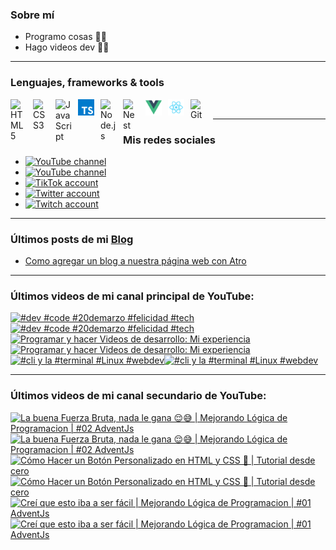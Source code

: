 ### Sobre mí
- Programo cosas 🧑‍💻
- Hago videos dev 🧑‍🏫

---
### Lenguajes, frameworks & tools

<img align="left" alt="HTML5" width="26px" src="https://cdn.jsdelivr.net/gh/devicons/devicon/icons/html5/html5-original.svg" style="padding-right:10px;" />
<img align="left" alt="CSS3" width="26px" src="https://cdn.jsdelivr.net/gh/devicons/devicon/icons/css3/css3-original.svg" style="padding-right:10px;" />
<img align="left" alt="JavaScript" width="26px" src="https://cdn.jsdelivr.net/gh/devicons/devicon/icons/javascript/javascript-original.svg" style="padding-right:10px;" />
<img align="left" alt="Typescript" width="26px" src="https://raw.githubusercontent.com/github/explore/80688e429a7d4ef2fca1e82350fe8e3517d3494d/topics/typescript/typescript.png" style="padding-right:10px;" />
<img align="left" alt="Node.js" width="26px" src="https://cdn.jsdelivr.net/gh/devicons/devicon/icons/nodejs/nodejs-original.svg" style="padding-right:10px;" />
<img align="left" alt="Nest" width="26px" src="https://avatars.githubusercontent.com/u/28507035?s=48&v=4" style="padding-right:10px;" />
<img align="left" alt="Vue" width="26px" src="https://raw.githubusercontent.com/github/explore/80688e429a7d4ef2fca1e82350fe8e3517d3494d/topics/vue/vue.png" style="padding-right:10px;" />
<img align="left" alt="React" width="26px" src="https://raw.githubusercontent.com/github/explore/80688e429a7d4ef2fca1e82350fe8e3517d3494d/topics/react/react.png" style="padding-right:10px;" />
<img align="left" alt="Git" width="26px" src="https://cdn.jsdelivr.net/gh/devicons/devicon/icons/git/git-original.svg" style="padding-right:10px;" />

<br>

---
### Mis redes sociales
 - [![YouTube channel](https://img.shields.io/youtube/channel/subscribers/UCRC7LM5vAZMxS8LSo0PKZng?style=social)](https://www.youtube.com/channel/UCRC7LM5vAZMxS8LSo0PKZng)
 - [![YouTube channel](https://img.shields.io/youtube/channel/subscribers/UCKMWXwHYoy920OFEN_BM5VQ?style=social)](https://www.youtube.com/@doneberdev)
 - [![TikTok account](https://img.shields.io/endpoint?logo=TikTok&style=social&url=https%3A%2F%2Fdoneber.dev%2Ftiktok-counter%2F)](https://www.tiktok.com/@doneberdev)
 - [![Twitter account](https://img.shields.io/twitter/follow/doneberdev?label=Followers&style=social)](https://twitter.com/doneberdev)
 - [![Twitch account](https://img.shields.io/twitch/status/doneberdev?style=social)](https://twitch.tv/doneberdev)
 
---
### Últimos posts de mi [Blog](https://doneber.dev/blog)

<!-- BLOG-POST-LIST:START -->
- [Como agregar un blog a nuestra página web con Atro](https://doneber.dev/blog/first-post/)
<!-- BLOG-POST-LIST:END -->
 
---
### Últimos videos de mi canal principal de YouTube:

<!-- BEGIN YOUTUBE-CARDS-FIRST -->
[![#dev #code #20demarzo #felicidad #tech](https://ytcards.demolab.com/?id=dN7uesqZAFo&title=%23dev+%23code+%2320demarzo+%23felicidad+%23tech&lang=en&timestamp=1710960162&background_color=%230f0f0f&title_color=%23ffffff&stats_color=%23dedede&max_title_lines=1&width=250&border_radius=5&duration=27 "#dev #code #20demarzo #felicidad #tech")](https://www.youtube.com/watch?v=dN7uesqZAFo#gh-dark-mode-only)[![#dev #code #20demarzo #felicidad #tech](https://ytcards.demolab.com/?id=dN7uesqZAFo&title=%23dev+%23code+%2320demarzo+%23felicidad+%23tech&lang=en&timestamp=1710960162&background_color=%230d1117&title_color=%23ffffff&stats_color=%23dedede&max_title_lines=1&width=250&border_radius=5&duration=27 "#dev #code #20demarzo #felicidad #tech")](https://www.youtube.com/watch?v=dN7uesqZAFo#gh-light-mode-only)
[![Programar y hacer Videos de desarrollo: Mi experiencia](https://ytcards.demolab.com/?id=ZS8YIceH68I&title=Programar+y+hacer+Videos+de+desarrollo%3A+Mi+experiencia&lang=en&timestamp=1707165785&background_color=%230f0f0f&title_color=%23ffffff&stats_color=%23dedede&max_title_lines=1&width=250&border_radius=5&duration=604 "Programar y hacer Videos de desarrollo: Mi experiencia")](https://www.youtube.com/watch?v=ZS8YIceH68I#gh-dark-mode-only)[![Programar y hacer Videos de desarrollo: Mi experiencia](https://ytcards.demolab.com/?id=ZS8YIceH68I&title=Programar+y+hacer+Videos+de+desarrollo%3A+Mi+experiencia&lang=en&timestamp=1707165785&background_color=%230d1117&title_color=%23ffffff&stats_color=%23dedede&max_title_lines=1&width=250&border_radius=5&duration=604 "Programar y hacer Videos de desarrollo: Mi experiencia")](https://www.youtube.com/watch?v=ZS8YIceH68I#gh-light-mode-only)
[![#cli y la #terminal #Linux #webdev](https://ytcards.demolab.com/?id=bCUtGyGSQ8c&title=%23cli+y+la+%23terminal+%23Linux+%23webdev&lang=en&timestamp=1705118475&background_color=%230f0f0f&title_color=%23ffffff&stats_color=%23dedede&max_title_lines=1&width=250&border_radius=5&duration=54 "#cli y la #terminal #Linux #webdev")](https://www.youtube.com/watch?v=bCUtGyGSQ8c#gh-dark-mode-only)[![#cli y la #terminal #Linux #webdev](https://ytcards.demolab.com/?id=bCUtGyGSQ8c&title=%23cli+y+la+%23terminal+%23Linux+%23webdev&lang=en&timestamp=1705118475&background_color=%230d1117&title_color=%23ffffff&stats_color=%23dedede&max_title_lines=1&width=250&border_radius=5&duration=54 "#cli y la #terminal #Linux #webdev")](https://www.youtube.com/watch?v=bCUtGyGSQ8c#gh-light-mode-only)
<!-- END YOUTUBE-CARDS-FIRST -->

---
### Últimos videos de mi canal secundario de YouTube:

<!-- BEGIN YOUTUBE-CARDS-SECOND -->
[![La buena Fuerza Bruta, nada le gana 😌😅 | Mejorando Lógica de Programacion | #02 AdventJs](https://ytcards.demolab.com/?id=l9KowT_3cAo&title=La+buena+Fuerza+Bruta%2C+nada+le+gana+%F0%9F%98%8C%F0%9F%98%85+%7C+Mejorando+L%C3%B3gica+de+Programacion+%7C+%2302+AdventJs&lang=en&timestamp=1718748839&background_color=%230f0f0f&title_color=%23ffffff&stats_color=%23dedede&max_title_lines=1&width=250&border_radius=5&duration=1114 "La buena Fuerza Bruta, nada le gana 😌😅 | Mejorando Lógica de Programacion | #02 AdventJs")](https://www.youtube.com/watch?v=l9KowT_3cAo#gh-dark-mode-only)[![La buena Fuerza Bruta, nada le gana 😌😅 | Mejorando Lógica de Programacion | #02 AdventJs](https://ytcards.demolab.com/?id=l9KowT_3cAo&title=La+buena+Fuerza+Bruta%2C+nada+le+gana+%F0%9F%98%8C%F0%9F%98%85+%7C+Mejorando+L%C3%B3gica+de+Programacion+%7C+%2302+AdventJs&lang=en&timestamp=1718748839&background_color=%230d1117&title_color=%23ffffff&stats_color=%23dedede&max_title_lines=1&width=250&border_radius=5&duration=1114 "La buena Fuerza Bruta, nada le gana 😌😅 | Mejorando Lógica de Programacion | #02 AdventJs")](https://www.youtube.com/watch?v=l9KowT_3cAo#gh-light-mode-only)
[![Cómo Hacer un Botón Personalizado en HTML y CSS 🎨 | Tutorial desde cero](https://ytcards.demolab.com/?id=ixknEb4mOtc&title=C%C3%B3mo+Hacer+un+Bot%C3%B3n+Personalizado+en+HTML+y+CSS+%F0%9F%8E%A8+%7C+Tutorial+desde+cero&lang=en&timestamp=1718647230&background_color=%230f0f0f&title_color=%23ffffff&stats_color=%23dedede&max_title_lines=1&width=250&border_radius=5&duration=1166 "Cómo Hacer un Botón Personalizado en HTML y CSS 🎨 | Tutorial desde cero")](https://www.youtube.com/watch?v=ixknEb4mOtc#gh-dark-mode-only)[![Cómo Hacer un Botón Personalizado en HTML y CSS 🎨 | Tutorial desde cero](https://ytcards.demolab.com/?id=ixknEb4mOtc&title=C%C3%B3mo+Hacer+un+Bot%C3%B3n+Personalizado+en+HTML+y+CSS+%F0%9F%8E%A8+%7C+Tutorial+desde+cero&lang=en&timestamp=1718647230&background_color=%230d1117&title_color=%23ffffff&stats_color=%23dedede&max_title_lines=1&width=250&border_radius=5&duration=1166 "Cómo Hacer un Botón Personalizado en HTML y CSS 🎨 | Tutorial desde cero")](https://www.youtube.com/watch?v=ixknEb4mOtc#gh-light-mode-only)
[![Creí que esto iba a ser fácil | Mejorando Lógica de Programacion | #01 AdventJs](https://ytcards.demolab.com/?id=ZMfoqt9LAuI&title=Cre%C3%AD+que+esto+iba+a+ser+f%C3%A1cil+%7C+Mejorando+L%C3%B3gica+de+Programacion+%7C+%2301+AdventJs&lang=en&timestamp=1717880428&background_color=%230f0f0f&title_color=%23ffffff&stats_color=%23dedede&max_title_lines=1&width=250&border_radius=5&duration=1096 "Creí que esto iba a ser fácil | Mejorando Lógica de Programacion | #01 AdventJs")](https://www.youtube.com/watch?v=ZMfoqt9LAuI#gh-dark-mode-only)[![Creí que esto iba a ser fácil | Mejorando Lógica de Programacion | #01 AdventJs](https://ytcards.demolab.com/?id=ZMfoqt9LAuI&title=Cre%C3%AD+que+esto+iba+a+ser+f%C3%A1cil+%7C+Mejorando+L%C3%B3gica+de+Programacion+%7C+%2301+AdventJs&lang=en&timestamp=1717880428&background_color=%230d1117&title_color=%23ffffff&stats_color=%23dedede&max_title_lines=1&width=250&border_radius=5&duration=1096 "Creí que esto iba a ser fácil | Mejorando Lógica de Programacion | #01 AdventJs")](https://www.youtube.com/watch?v=ZMfoqt9LAuI#gh-light-mode-only)
<!-- END YOUTUBE-CARDS-SECOND -->
